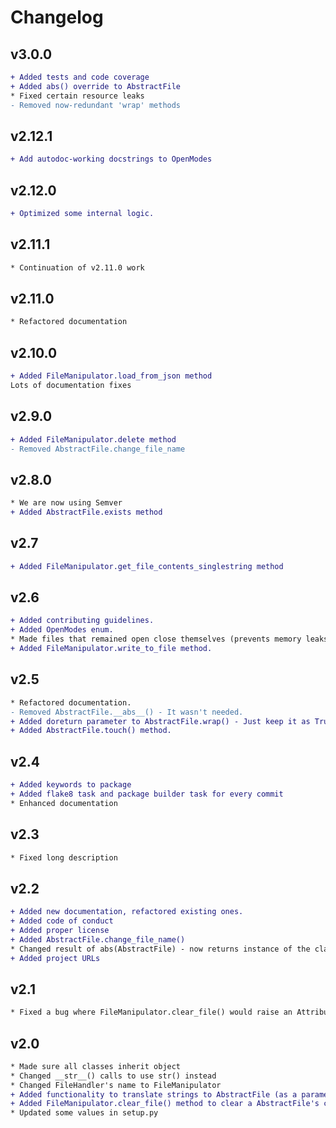# Changelog

## v3.0.0

```diff
+ Added tests and code coverage
+ Added abs() override to AbstractFile
* Fixed certain resource leaks
- Removed now-redundant 'wrap' methods
```

## v2.12.1

```diff
+ Add autodoc-working docstrings to OpenModes
```

## v2.12.0

```diff
+ Optimized some internal logic.
```

## v2.11.1

```diff
* Continuation of v2.11.0 work
```

## v2.11.0

```diff
* Refactored documentation
```

## v2.10.0

```diff
+ Added FileManipulator.load_from_json method
Lots of documentation fixes
```

## v2.9.0

```diff
+ Added FileManipulator.delete method
- Removed AbstractFile.change_file_name
```

## v2.8.0

```diff
* We are now using Semver
+ Added AbstractFile.exists method
```

## v2.7

```diff
+ Added FileManipulator.get_file_contents_singlestring method
```

## v2.6

```diff
+ Added contributing guidelines.
+ Added OpenModes enum.
* Made files that remained open close themselves (prevents memory leaks).
+ Added FileManipulator.write_to_file method.
```

## v2.5

```diff
* Refactored documentation.
- Removed AbstractFile.__abs__() - It wasn't needed.
+ Added doreturn parameter to AbstractFile.wrap() - Just keep it as True, it is for other code inside the package.
+ Added AbstractFile.touch() method.
```

## v2.4

```diff
+ Added keywords to package
+ Added flake8 task and package builder task for every commit
* Enhanced documentation
```

## v2.3

```diff
* Fixed long description
```

## v2.2

```diff
+ Added new documentation, refactored existing ones.
+ Added code of conduct
+ Added proper license
+ Added AbstractFile.change_file_name()
* Changed result of abs(AbstractFile) - now returns instance of the class
+ Added project URLs
```

## v2.1

```diff
* Fixed a bug where FileManipulator.clear_file() would raise an AttributeError
```

## v2.0

```diff
* Made sure all classes inherit object
* Changed __str__() calls to use str() instead
* Changed FileHandler's name to FileManipulator
+ Added functionality to translate strings to AbstractFile (as a parameter to FileManipulator)
+ Added FileManipulator.clear_file() method to clear a AbstractFile's contents
* Updated some values in setup.py
```
